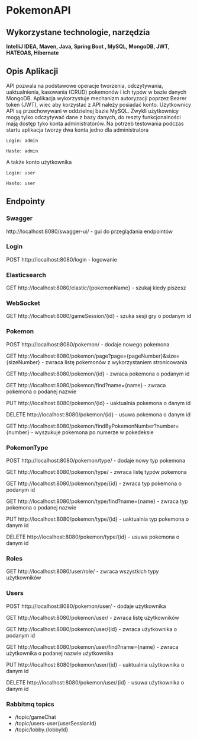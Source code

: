 # PokemonAPI
## Wykorzystane technologie, narzędzia 
**IntelliJ IDEA, Maven, Java, Spring Boot , MySQL, MongoDB, JWT, HATEOAS, Hibernate**
## Opis Aplikacji
API pozwala na podstawowe operacje tworzenia, odczytywania, uaktualnienia, kasowania (CRUD)
pokemonów i ich typów  w bazie danych MongoDB. Aplikacja wykorzystuje mechanizm autoryzacji poprzez Bearer token (JWT),
wiec aby korzystać z API należy posiadać konto. Użytkownicy API są przechowywani w oddzielnej bazie MySQL. Zwykli użytkownicy 
mogą tylko odczytywać dane z bazy danych, do reszty funkcjonalności mają dostęp tyko konta administratorów. Na potrzeb testowania
podczas startu aplikacja tworzy dwa konta jedno dla administratora

```
Login: admin

Hasło: admin
```

A także konto użytkownika

```
Login: user

Hasło: user
```
## Endpointy

### Swagger 
http://localhost:8080/swagger-ui/ - gui do przeglądania endpointów 

### Login
POST http://localhost:8080/login - logowanie 

### Elasticsearch
GET http://localhost:8080/elastic/{pokemonName} - szukaj kiedy piszesz 

### WebSocket
GET http://localhost:8080/gameSession/{id} - szuka sesji gry o podanym id

### Pokemon
POST http://localhost:8080/pokemon/ - dodaje nowego pokemona 

GET http://localhost:8080/pokemon/page?page={pageNumber}&size={sizeNumber} - zwraca listę pokemonów z wykorzystaniem stronicowania

GET http://localhost:8080/pokemon/{id} - zwraca pokemona o podanym id 

GET http://localhost:8080/pokemon/find?name={name} - zwraca pokemona o podanej nazwie

PUT http://localhost:8080/pokemon/{id} - uaktualnia pokemona o danym id 

DELETE http://localhost:8080/pokemon/{id} - usuwa pokemona o danym id 

GET http://localhost:8080/pokemon/findByPokemonNumber?number={number} - wyszukuje pokemona po numerze w pokedeksie 

### PokemonType
POST http://localhost:8080/pokemon/type/ - dodaje nowy typ pokemona

GET http://localhost:8080/pokemon/type/ - zwraca listę typów pokemona

GET http://localhost:8080/pokemon/type/{id} - zwraca typ pokemona o podanym id

GET http://localhost:8080/pokemon/type/find?name={name} - zwraca typ pokemona o podanej nazwie

PUT http://localhost:8080/pokemon/type/{id} - uaktualnia typ pokemona o danym id

DELETE http://localhost:8080/pokemon/type/{id} - usuwa pokemona o danym id

### Roles

GET http://localhost:8080/user/role/ - zwraca wszystkich typy użytkowników

### Users

POST http://localhost:8080/pokemon/user/ - dodaje użytkownika

GET http://localhost:8080/pokemon/user/ - zwraca listę użytkowników

GET http://localhost:8080/pokemon/user/{id} - zwraca użytkownika o podanym id

GET http://localhost:8080/pokemon/user/find?name={name} - zwraca użytkownika o podanej nazwie użytkownika

PUT http://localhost:8080/pokemon/user/{id} - uaktualnia użytkownika o danym id

DELETE http://localhost:8080/pokemon/user/{id} - usuwa użytkownika o danym id

### Rabbitmq topics
- /topic/gameChat
- /topic/users-user{userSessionId}
- /topic/lobby.{lobbyId}
